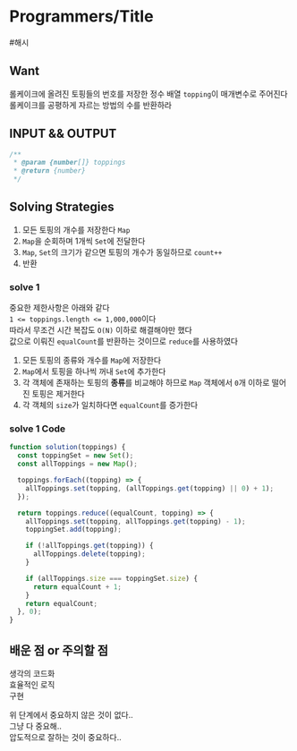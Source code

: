 # Programmers/Title

#해시

## Want

롤케이크에 올려진 토핑들의 번호를 저장한 정수 배열 `topping`이 매개변수로 주어진다  
롤케이크를 공평하게 자르는 방법의 수를 반환하라

## INPUT && OUTPUT

```js
/**
 * @param {number[]} toppings
 * @return {number}
 */
```

## Solving Strategies

1. 모든 토핑의 개수를 저장한다 `Map`
2. `Map`을 순회하며 1개씩 `Set`에 전달한다
3. `Map`, `Set`의 크기가 같으면 토핑의 개수가 동일하므로 `count++`
4. 반환

### solve 1

중요한 제한사항은 아래와 같다  
`1 <= toppings.length <= 1,000,000`이다  
따라서 무조건 시간 복잡도 `O(N)` 이하로 해결해야만 했다  
값으로 이뤄진 `equalCount`를 반환하는 것이므로 `reduce`를 사용하였다

1. 모든 토핑의 종류와 개수를 `Map`에 저장한다
2. `Map`에서 토핑을 하나씩 꺼내 `Set`에 추가한다
3. 각 객체에 존재하는 토핑의 **종류**를 비교해야 하므로 `Map` 객체에서 `0`개 이하로 떨어진 토핑은 제거한다
4. 각 객체의 `size`가 일치하다면 `equalCount`를 증가한다

### solve 1 Code

```js
function solution(toppings) {
  const toppingSet = new Set();
  const allToppings = new Map();

  toppings.forEach((topping) => {
    allToppings.set(topping, (allToppings.get(topping) || 0) + 1);
  });

  return toppings.reduce((equalCount, topping) => {
    allToppings.set(topping, allToppings.get(topping) - 1);
    toppingSet.add(topping);

    if (!allToppings.get(topping)) {
      allToppings.delete(topping);
    }

    if (allToppings.size === toppingSet.size) {
      return equalCount + 1;
    }
    return equalCount;
  }, 0);
}
```

## 배운 점 or 주의할 점

생각의 코드화  
효율적인 로직  
구현

위 단계에서 중요하지 않은 것이 없다..  
그냥 다 중요해..  
압도적으로 잘하는 것이 중요하다..

